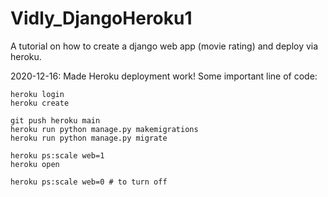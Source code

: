 # Vidly_DjangoHeroku1
A tutorial on how to create a django web app (movie rating) and deploy via heroku.

2020-12-16:
Made Heroku deployment work! Some important line of code:
```
heroku login 
heroku create

git push heroku main 
heroku run python manage.py makemigrations
heroku run python manage.py migrate

heroku ps:scale web=1
heroku open

heroku ps:scale web=0 # to turn off
```
